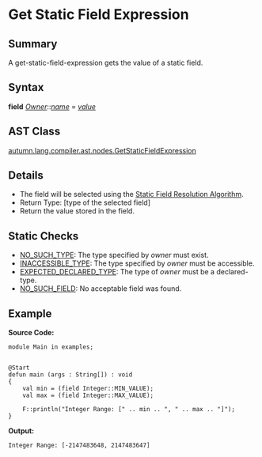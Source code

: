 # Get Static Field Expression

## Summary

A get-static-field-expression gets the value of a static field.

## Syntax

<div class="syntax">
<b>field</b> <i><a href="Type_Specifier.md">Owner</a></i>::<i><a href="Name.md">name</a></i> = <i><a href="Expression.md">value</a></i><br>
</div>

## AST Class

[autumn.lang.compiler.ast.nodes.GetStaticFieldExpression](https://www.mackenziehigh.com/autumn/javadoc/autumn/lang/compiler/ast/nodes/GetStaticFieldExpression.html)

## Details

+ The field will be selected using the <a href="Resolution.md">Static Field Resolution Algorithm</a>.
+ Return Type: [type of the selected field]
+ Return the value stored in the field.

## Static Checks

+ [NO_SUCH_TYPE](https://www.mackenziehigh.com/autumn/javadoc/autumn/lang/compiler/errors/ErrorCode.html#NO_SUCH_TYPE): The type specified by <i><i>owner</i></i> must exist.
+ [INACCESSIBLE_TYPE](https://www.mackenziehigh.com/autumn/javadoc/autumn/lang/compiler/errors/ErrorCode.html#INACCESSIBLE_TYPE): The type specified by <i><i>owner</i></i> must be accessible.
+ [EXPECTED_DECLARED_TYPE](https://www.mackenziehigh.com/autumn/javadoc/autumn/lang/compiler/errors/ErrorCode.html#EXPECTED_DECLARED_TYPE): The type of <i>owner</i> must be a declared-type.
+ [NO_SUCH_FIELD](https://www.mackenziehigh.com/autumn/javadoc/autumn/lang/compiler/errors/ErrorCode.html#NO_SUCH_FIELD): No acceptable field was found.

## Example

**Source Code:**

```plain
module Main in examples;


@Start
defun main (args : String[]) : void
{
    val min = (field Integer::MIN_VALUE);
    val max = (field Integer::MAX_VALUE);

    F::println("Integer Range: [" .. min .. ", " .. max .. "]");
}
```

**Output:**

```plain
Integer Range: [-2147483648, 2147483647]
```


